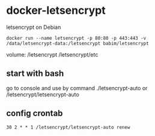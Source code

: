 # docker-letsencrypt
letsencrypt on Debian

```
docker run --name letsencrypt -p 80:80 -p 443:443 -v /data/letsencrypt-data:/letsencrypt babim/letsencrypt
```
volume: /letsencrypt /letsencrypt/etc

## start with bash

go to console and use by command ./letsencrypt-auto or /letsencrypt/letsencrypt-auto

## config crontab
```
30 2 * * 1 /letsencrypt/letsencrypt-auto renew
```
